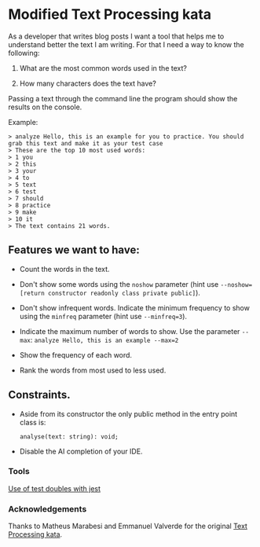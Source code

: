 # Modified Text Processing kata

As a developer that writes blog posts I want a tool that helps me to understand better the text I am writing. For that I need a way to know the following:

1. What are the most common words used in the text?

2. How many characters does the text have?

Passing a text through the command line the program should show the results on the console.

Example:
 
    > analyze Hello, this is an example for you to practice. You should grab this text and make it as your test case
    > These are the top 10 most used words:
    > 1 you
    > 2 this
    > 3 your
    > 4 to
    > 5 text
    > 6 test
    > 7 should
    > 8 practice
    > 9 make
    > 10 it
    > The text contains 21 words.

## Features we want to have:

* Count the words in the text.

* Don't show some words using the `noshow` parameter (hint use `--noshow=[return constructor readonly class private public]`).

* Don't show infrequent words. Indicate the minimum frequency to show using the `minfreq` parameter (hint use `--minfreq=3`).

* Indicate the maximum number of words to show. Use the parameter `--max`: `analyze Hello, this is an example --max=2`

* Show the frequency of each word.

* Rank the words from most used to less used.

## Constraints.

- Aside from its constructor the only public method in the entry point class is:

    `analyse(text: string): void;`

- Disable the AI completion of your IDE.

### Tools

[Use of test doubles with jest](https://gist.github.com/trikitrok/c35768c3f67e10f4f0c6ecb0320e64d7)

### Acknowledgements

Thanks to Matheus Marabesi and Emmanuel Valverde for the original [Text Processing kata](https://www.codurance.com/katas/text-processing).
